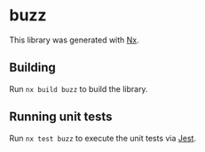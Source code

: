 # buzz

This library was generated with [Nx](https://nx.dev).

## Building

Run `nx build buzz` to build the library.

## Running unit tests

Run `nx test buzz` to execute the unit tests via [Jest](https://jestjs.io).
